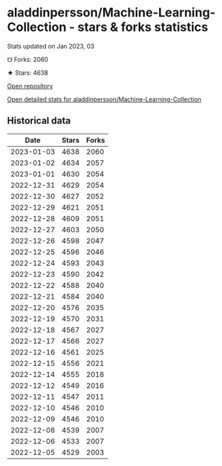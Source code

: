 # aladdinpersson/Machine-Learning-Collection - stars & forks statistics

Stats updated on Jan 2023, 03

☋ Forks: 2060

★ Stars: 4638

[Open repository](https://github.com/aladdinpersson/Machine-Learning-Collection)

[Open detailed stats for aladdinpersson/Machine-Learning-Collection](https://reviewgithub.com/rep/aladdinpersson/Machine-Learning-Collection)

## Historical data
| Date | Stars | Forks |
|------|-------|-------|
| 2023-01-03 | 4638 | 2060 | 
| 2023-01-02 | 4634 | 2057 | 
| 2023-01-01 | 4630 | 2054 | 
| 2022-12-31 | 4629 | 2054 | 
| 2022-12-30 | 4627 | 2052 | 
| 2022-12-29 | 4621 | 2051 | 
| 2022-12-28 | 4609 | 2051 | 
| 2022-12-27 | 4603 | 2050 | 
| 2022-12-26 | 4598 | 2047 | 
| 2022-12-25 | 4596 | 2046 | 
| 2022-12-24 | 4593 | 2043 | 
| 2022-12-23 | 4590 | 2042 | 
| 2022-12-22 | 4588 | 2040 | 
| 2022-12-21 | 4584 | 2040 | 
| 2022-12-20 | 4576 | 2035 | 
| 2022-12-19 | 4570 | 2031 | 
| 2022-12-18 | 4567 | 2027 | 
| 2022-12-17 | 4566 | 2027 | 
| 2022-12-16 | 4561 | 2025 | 
| 2022-12-15 | 4556 | 2021 | 
| 2022-12-14 | 4555 | 2018 | 
| 2022-12-12 | 4549 | 2016 | 
| 2022-12-11 | 4547 | 2011 | 
| 2022-12-10 | 4546 | 2010 | 
| 2022-12-09 | 4546 | 2010 | 
| 2022-12-08 | 4539 | 2007 | 
| 2022-12-06 | 4533 | 2007 | 
| 2022-12-05 | 4529 | 2003 | 

